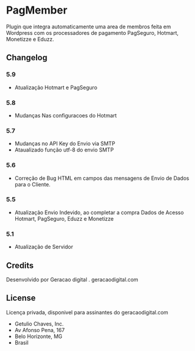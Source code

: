# PagMember

Plugin que integra automaticamente uma area de membros feita em Wordpress com os processadores de pagamento PagSeguro, Hotmart, Monetizze e Eduzz.

## Changelog

### 5.9
* Atualização Hotmart e PagSeguro

### 5.8
* Mudanças Nas configuracoes do Hotmart

### 5.7
* Mudanças no API Key do Envio via SMTP
* Ataualizado função utf-8 do envio SMTP

### 5.6
* Correção de Bug HTML em campos das mensagens de Envio de Dados para o Cliente.

### 5.5
* Atualização Envio Indevido, ao completar a compra Dados de Acesso Hotmart, PagSeguro, Eduzz e Monetizze

### 5.1
* Atualização de Servidor


## Credits
Desenvolvido por Geracao digital . geracaodigital.com

## License
Licença privada, disponivel para assinantes do geracaodigital.com

* Getulio Chaves, Inc.
* Av Afonso Pena, 167
* Belo Horizonte, MG
* Brasil
